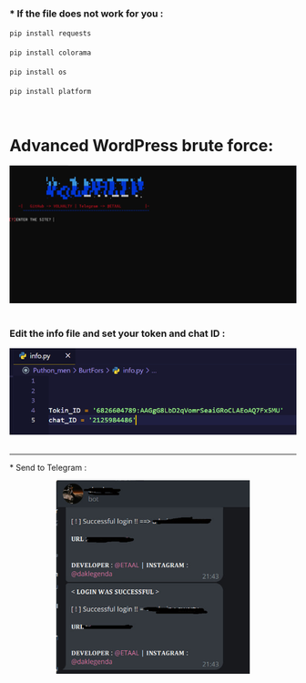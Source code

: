 
<h3>* If the file does not work for you :</h3>

```python
pip install requests

pip install colorama

pip install os

pip install platform
```


<br>
<h1>Advanced WordPress brute force: </h1>
<div align="center" >
<img width="650" src='Screenshot 2024-09-28 191543.png'>
  </div>
<br>

<h3>Edit the info file and set your token and chat ID :</h3>
<div align="center">
<img  width="550" src="Screenshot 2024-09-28 192003.png">
</div>
<br>
<hr>

 <P>* Send to Telegram : </P>
 <div align="center">
 <img  width="340" src="photo_2024-09-28_19-26-12.jpg">
 </div>


